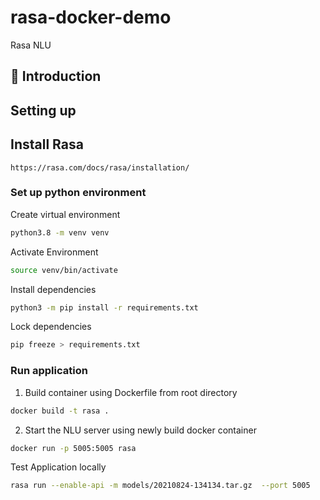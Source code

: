 # rasa-docker-demo

Rasa NLU

## :speech_balloon: Introduction

## Setting up

## Install Rasa

`https://rasa.com/docs/rasa/installation/`

### Set up python environment

Create virtual environment

```Bash
python3.8 -m venv venv
```

Activate Environment

```Bash
source venv/bin/activate
```

Install dependencies

```Bash
python3 -m pip install -r requirements.txt
```

Lock dependencies

```Bash
pip freeze > requirements.txt
```

### Run application

1. Build container using Dockerfile from root directory

```Bash
docker build -t rasa .
```

2. Start the NLU server using newly build docker container

```Bash
docker run -p 5005:5005 rasa
```

Test Application locally

```Bash
rasa run --enable-api -m models/20210824-134134.tar.gz  --port 5005
```
